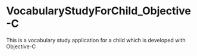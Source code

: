 # VocabularyStudyForChild_Objective-C
This is a vocabulary study application for a child which is developed with Objective-C

